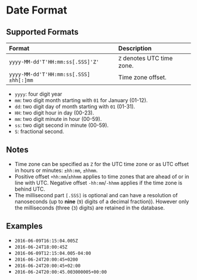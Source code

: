 # Date Format

## Supported Formats

|**Format**|**Description**|
|:---|:---|
|`yyyy-MM-dd'T'HH:mm:ss[.SSS]'Z'`|`Z` denotes UTC time zone. |
|`yyyy-MM-dd'T'HH:mm:ss[.SSS]±hh[:]mm`|Time zone offset.|

* `yyyy`: four digit year
* `mm`: two digit month starting with `01` for January (01-12).
* `dd`: two digit day of month starting with `01` (01-31).
* `HH`: two digit hour in day (00-23).
* `mm`: two digit minute in hour (00-59).
* `ss`: two digit second in minute (00-59).
* `S`: fractional second.

## Notes

* Time zone can be specified as `Z` for the UTC time zone or as UTC offset in hours or minutes: `±hh:mm`, `±hhmm`.
* Positive offset `+hh:mm`/`±hhmm` applies to time zones that are ahead of or in line with UTC. Negative offset `-hh:mm`/`-hhmm` applies if the time zone is behind UTC.
* The millisecond part `[.SSS]` is optional and can have a resolution of nanoseconds (up to **nine** (`9`) digits of a decimal fraction)). However only the milliseconds (three (`3`) digits) are retained in the database.

## Examples

* `2016-06-09T16:15:04.005Z`
* `2016-06-24T18:00:45Z`
* `2016-06-09T12:15:04.005-04:00`
* `2016-06-24T20:00:45+0200`
* `2016-06-24T20:00:45+02:00`
* `2016-06-24T20:00:45.003000005+00:00`
